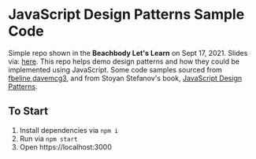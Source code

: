 # JavaScript Design Patterns Sample Code

Simple repo shown in the **Beachbody Let's Learn** on Sept 17, 2021. Slides via: [here](https://slides.com/vmenonbb/design-patterns-at-beachbody/). This repo helps demo design patterns and how they could be implemented using JavaScript. Some code samples sourced from [fbeline](https://github.com/fbeline/design-patterns-JS),[davemcg3](https://github.com/davemcg3/design_patterns), and from Stoyan Stefanov's book, [JavaScript Design Patterns](https://www.oreilly.com/library/view/javascript-patterns/9781449399115/).

## To Start

1. Install dependencies via `npm i`
2. Run via `npm start`
3. Open https://localhost:3000
